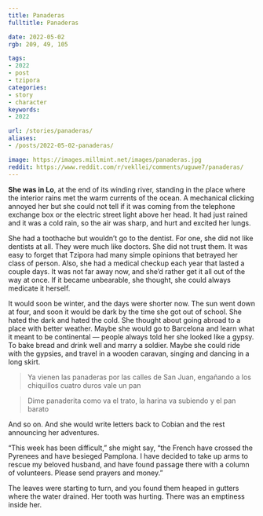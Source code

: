 ```yaml
---
title: Panaderas
fulltitle: Panaderas

date: 2022-05-02
rgb: 209, 49, 105

tags: 
- 2022
- post
- tzipora
categories:
- story
- character
keywords:
- 2022

url: /stories/panaderas/
aliases:
- /posts/2022-05-02-panaderas/

image: https://images.millmint.net/images/panaderas.jpg
reddit: https://www.reddit.com/r/vekllei/comments/uguwe7/panaderas/
---
```

**She was in Lo**, at the end of its winding river, standing in the place where the interior rains met the warm currents of the ocean. A mechanical clicking annoyed her but she could not tell if it was coming from the telephone exchange box or the electric street light above her head. It had just rained and it was a cold rain, so the air was sharp, and hurt and excited her lungs.

She had a toothache but wouldn’t go to the dentist. For one, she did not like dentists at all. They were much like doctors. She did not trust them. It was easy to forget that Tzipora had many simple opinions that betrayed her class of person. Also, she had a medical checkup each year that lasted a couple days. It was not far away now, and she’d rather get it all out of the way at once. If it became unbearable, she thought, she could always medicate it herself.

It would soon be winter, and the days were shorter now. The sun went down at four, and soon it would be dark by the time she got out of school. She hated the dark and hated the cold.  She thought about going abroad to a place with better weather. Maybe she would go to Barcelona and learn what it meant to be continental — people always told her she looked like a gypsy. To bake bread and drink well and marry a soldier. Maybe she could ride with the gypsies, and travel in a wooden caravan, singing and dancing in a long skirt.

> Ya vienen las panaderas por las calles de San Juan, 
> engañando a los chiquillos cuatro duros vale un pan

> Dime panaderita como va el trato, 
> la harina va subiendo y el pan barato

And so on. And she would write letters back to Cobian and the rest announcing her adventures.

“This week has been difficult,” she might say, “the French have crossed the Pyrenees and have besieged Pamplona. I have decided to take up arms to rescue my beloved husband, and have found passage there with a column of volunteers. Please send prayers and money.”

The leaves were starting to turn, and you found them heaped in gutters where the water drained. Her tooth was hurting. There was an emptiness inside her.

